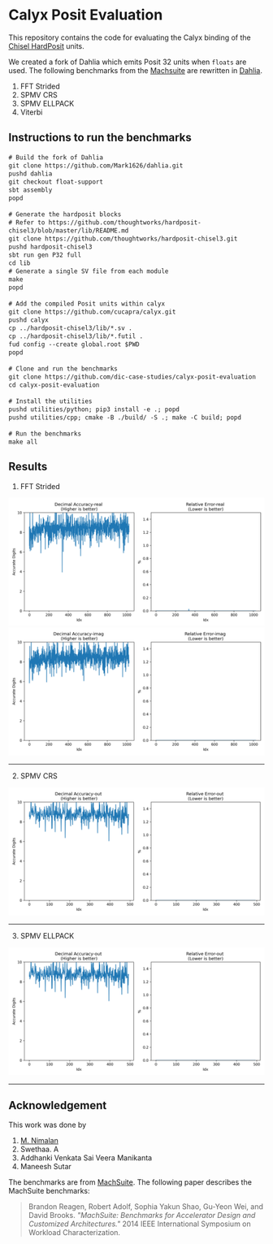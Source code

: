 # Calyx Posit Evaluation

This repository contains the code for evaluating the Calyx binding of the [Chisel HardPosit](https://github.com/thoughtworks/hardposit-chisel3) units.

We created a fork of Dahlia which emits Posit 32 units when `floats` are used. The following benchmarks from the [Machsuite](https://github.com/breagen/MachSuite) are rewritten in [Dahlia](https://github.com/cucapra/dahlia).

1. FFT Strided
2. SPMV CRS
3. SPMV ELLPACK
4. Viterbi

## Instructions to run the benchmarks

```
# Build the fork of Dahlia
git clone https://github.com/Mark1626/dahlia.git
pushd dahlia
git checkout float-support
sbt assembly
popd

# Generate the hardposit blocks
# Refer to https://github.com/thoughtworks/hardposit-chisel3/blob/master/lib/README.md
git clone https://github.com/thoughtworks/hardposit-chisel3.git
pushd hardposit-chisel3
sbt run gen P32 full
cd lib
# Generate a single SV file from each module
make
popd

# Add the compiled Posit units within calyx
git clone https://github.com/cucapra/calyx.git
pushd calyx
cp ../hardposit-chisel3/lib/*.sv .
cp ../hardposit-chisel3/lib/*.futil .
fud config --create global.root $PWD
popd

# Clone and run the benchmarks
git clone https://github.com/dic-case-studies/calyx-posit-evaluation
cd calyx-posit-evaluation

# Install the utilities
pushd utilities/python; pip3 install -e .; popd
pushd utilities/cpp; cmake -B ./build/ -S .; make -C build; popd

# Run the benchmarks
make all
```

## Results

1. FFT Strided

![FFT Strided Real](./results/machsuite-fft-strided-real.png)
![FFT Strided Imag](./results/machsuite-fft-strided-imag.png)

---

2. SPMV CRS

![SPMV CRS](./results/machsuite-spmv-crs.png)

---

3. SPMV ELLPACK

![SPMV ELLPACK](./results/machsuite-spmv-ellpack.png)

---

## Acknowledgement

This work was done by

1. [M. Nimalan](https://github.com/Mark1626)
2. Swethaa. A
3. Addhanki Venkata Sai Veera Manikanta
4. Maneesh Sutar

The benchmarks are from [MachSuite](https://github.com/breagen/MachSuite). The following paper describes the MachSuite benchmarks:

> Brandon Reagen, Robert Adolf, Sophia Yakun Shao, Gu-Yeon Wei, and David Brooks.
> *"MachSuite: Benchmarks for Accelerator Design and Customized Architectures."*
  2014 IEEE International Symposium on Workload Characterization.
